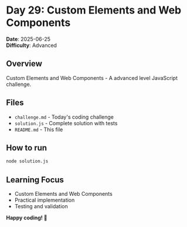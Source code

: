 # Day 29: Custom Elements and Web Components

**Date**: 2025-06-25  
**Difficulty**: Advanced

## Overview
Custom Elements and Web Components - A advanced level JavaScript challenge.

## Files
- `challenge.md` - Today's coding challenge
- `solution.js` - Complete solution with tests
- `README.md` - This file

## How to run
```bash
node solution.js
```

## Learning Focus
- Custom Elements and Web Components
- Practical implementation
- Testing and validation

**Happy coding! 🚀**
